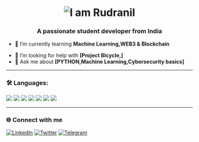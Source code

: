 <h1 align="center">
  <img src="https://readme-typing-svg.demolab.com?font=Fira+Code&pause=1000&color=a7ff12&center=true&vCenter=true&width=445&lines=Hi+%F0%9F%91%8B%2C+I'm+Rudranil" alt="I am Rudranil " />
</h1>
<h3 align="center">A passionate student developer from India </h3>

<!-- 🔭 I’m currently working on **Smart WASTE segregation  & Tourism boos INDIA**-->
- 🌱 I’m currently learning **Machine Learning,WEB3 & Blockchain**
<!-- 👯 I’m looking to collaborate on **[Open source, projects, etc.]**-->
- 🤝 I’m looking for help with **[Project BIcycle,]**
- 💬 Ask me about **[PYTHON,Machine Learning,Cybersecurity basics]**
<!--- ⚡ Fun fact: **[]**-->

---

### 🛠️ Languages:

<p>
  <img src="https://img.shields.io/badge/-Python-EAC663?style=for-the-badge&logo=python&logoColor=white"/>
  <img src="https://img.shields.io/badge/-SQL-ffffff?style=for-the-badge&logo=sql&logoColor=black"/>
  <img src="https://img.shields.io/badge/-HTML5-E34F26?style=for-the-badge&logo=html5&logoColor=white"/>
  <img src="https://img.shields.io/badge/-CSS3-1572B6?style=for-the-badge&logo=css3&logoColor=white"/>
  <img src="https://img.shields.io/badge/- -ff1111?style=for-the-badge&logo=C&logoColor=white"/>
  <img src="https://img.shields.io/badge/-MYSQL-fafafa?style=for-the-badge&logo=mysql&logoColor=000000"/>
  <img src="https://img.shields.io/badge/-C++-00599C?style=for-the-badge&logo=c%2B%2B&logoColor=white"/>
  
</p>

---

<!--### 📈 GitHub Stats

<p>
  <img src="https://github-readme-stats.vercel.app/api?username=rudranil5&show_icons=true&theme=radical" alt="rudranil5" />
  <img src="https://github-readme-stats.vercel.app/api/top-langs/?username=rudranil5&layout=compact&theme=radical" alt="rudranil5" />
</p>

---
-->
### 🌐 Connect with me

[![LinkedIn](https://img.shields.io/badge/-LinkedIn-0077B5?style=flat-square&logo=linkedin&logoColor=white)](https://linkedin.com/in/rudranil5)
[![Twitter](https://img.shields.io/badge/-X-1DA1F2?style=flat-square&logo=twitter&logoColor=black)](https://twitter.com/Anihilin)
[![Telegram](https://img.shields.io/badge/-Telegram-2CA5E0?style=flat-square&logo=telegram&logoColor=white)](https://t.me/Rudranil_telegrambot)
